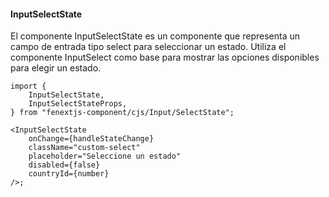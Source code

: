 #### InputSelectState

El componente InputSelectState es un componente que representa un campo de entrada tipo select para seleccionar un estado. Utiliza el componente InputSelect como base para mostrar las opciones disponibles para elegir un estado.

```tsx
import {
    InputSelectState,
    InputSelectStateProps,
} from "fenextjs-component/cjs/Input/SelectState";

<InputSelectState
    onChange={handleStateChange}
    className="custom-select"
    placeholder="Seleccione un estado"
    disabled={false}
    countryId={number}
/>;
```
